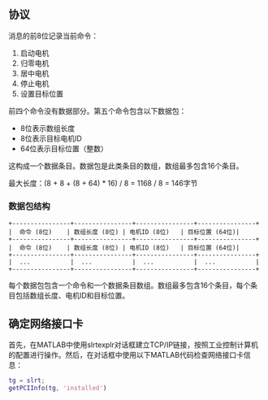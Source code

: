 ## 协议

消息的前8位记录当前命令：
1. 启动电机
2. 归零电机
3. 居中电机
4. 停止电机
5. 设置目标位置

前四个命令没有数据部分。第五个命令包含以下数据包：
- 8位表示数组长度
- 8位表示目标电机ID
- 64位表示目标位置（整数）

这构成一个数据条目。数据包是此类条目的数组，数组最多包含16个条目。

最大长度：(8 + 8 + (8 + 64) * 16) / 8 = 1168 / 8 = 146字节

### 数据包结构

```plaintext
+----------------+----------------+----------------+----------------+
|  命令 (8位)    | 数组长度 (8位) | 电机ID (8位)   | 目标位置 (64位)|
+----------------+----------------+----------------+----------------+
|  命令 (8位)    | 数组长度 (8位) | 电机ID (8位)   | 目标位置 (64位)|
+----------------+----------------+----------------+----------------+
|  ...           |  ...           |  ...           |  ...           |
+----------------+----------------+----------------+----------------+
```

每个数据包包含一个命令和一个数据条目数组。数组最多包含16个条目，每个条目包括数组长度、电机ID和目标位置。

## 确定网络接口卡

首先，在MATLAB中使用slrtexplr对话框建立TCP/IP链接，按照工业控制计算机的配置进行操作。然后，在对话框中使用以下MATLAB代码检查网络接口卡信息：
```matlab
tg = slrt;
getPCIInfo(tg, 'installed')
```
